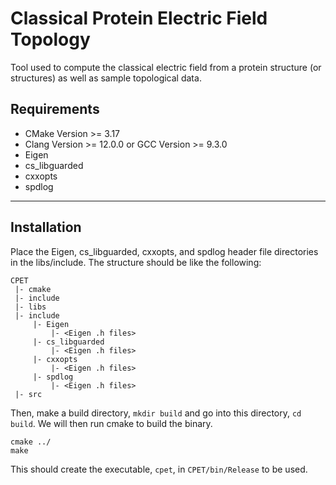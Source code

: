# Classical Protein Electric Field Topology
Tool used to compute the classical electric field from a protein structure (or structures) as well as sample topological data.

## Requirements
- CMake Version >= 3.17
- Clang Version >= 12.0.0 or GCC Version >= 9.3.0
- Eigen
- cs_libguarded
- cxxopts
- spdlog

***

## Installation
Place the Eigen, cs_libguarded, cxxopts, and spdlog header file directories in the libs/include. The structure should be like the following:  

    CPET
     |- cmake  
     |- include  
     |- libs  
     |- include 
         |- Eigen 
             |- <Eigen .h files>
         |- cs_libguarded 
             |- <Eigen .h files>
         |- cxxopts
             |- <Eigen .h files>
         |- spdlog
             |- <Eigen .h files>
     |- src
             
Then, make a build directory, `mkdir build` and go into this directory, `cd build`. We will then run cmake to build the binary.

    cmake ../
    make

This should create the executable, `cpet`, in `CPET/bin/Release` to be used.
